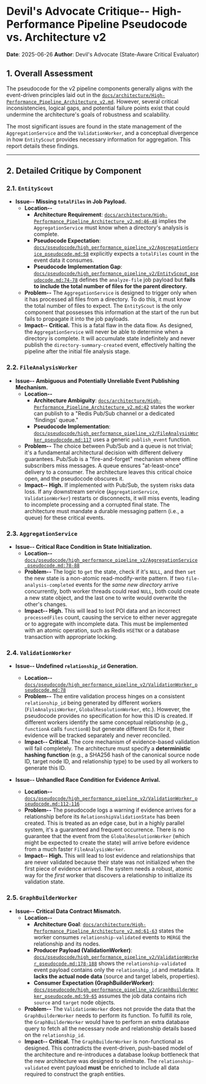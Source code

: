 # Devil's Advocate Critique-- High-Performance Pipeline Pseudocode vs. Architecture v2

**Date**: 2025-06-26
**Author**: Devil's Advocate (State-Aware Critical Evaluator)

## 1. Overall Assessment

The pseudocode for the v2 pipeline components generally aligns with the event-driven principles laid out in the [`docs/architecture/High-Performance_Pipeline_Architecture_v2.md`](docs/architecture/High-Performance_Pipeline_Architecture_v2.md). However, several critical inconsistencies, logical gaps, and potential failure points exist that could undermine the architecture's goals of robustness and scalability. 

The most significant issues are found in the state management of the `AggregationService` and the `ValidationWorker`, and a conceptual divergence in how `EntityScout` provides necessary information for aggregation. This report details these findings.

---

## 2. Detailed Critique by Component

### 2.1. `EntityScout`

*   **Issue-- Missing `totalFiles` in Job Payload.**
    *   **Location--**
        *   **Architecture Requirement**: [`docs/architecture/High-Performance_Pipeline_Architecture_v2.md:46-48`](docs/architecture/High-Performance_Pipeline_Architecture_v2.md:46) implies the `AggregationService` must know when a directory's analysis is complete.
        *   **Pseudocode Expectation**: [`docs/pseudocode/high_performance_pipeline_v2/AggregationService_pseudocode.md:58`](docs/pseudocode/high_performance_pipeline_v2/AggregationService_pseudocode.md) explicitly expects a `totalFiles` count in the event data it consumes.
        *   **Pseudocode Implementation Gap**: [`docs/pseudocode/high_performance_pipeline_v2/EntityScout_pseudocode.md:74-78`](docs/pseudocode/high_performance_pipeline_v2/EntityScout_pseudocode.md) defines the `analyze-file` job payload but **fails to include the total number of files for the parent directory.**
    *   **Problem--** The `AggregationService` is designed to trigger only when it has processed all files from a directory. To do this, it must know the total number of files to expect. The `EntityScout` is the only component that possesses this information at the start of the run but fails to propagate it into the job payloads.
    *   **Impact-- Critical.** This is a fatal flaw in the data flow. As designed, the `AggregationService` will never be able to determine when a directory is complete. It will accumulate state indefinitely and never publish the `directory-summary-created` event, effectively halting the pipeline after the initial file analysis stage.

### 2.2. `FileAnalysisWorker`

*   **Issue-- Ambiguous and Potentially Unreliable Event Publishing Mechanism.**
    *   **Location--**
        *   **Architecture Ambiguity**: [`docs/architecture/High-Performance_Pipeline_Architecture_v2.md:42`](docs/architecture/High-Performance_Pipeline_Architecture_v2.md) states the worker can publish to a "Redis Pub/Sub channel or a dedicated 'findings' queue."
        *   **Pseudocode Implementation**: [`docs/pseudocode/high_performance_pipeline_v2/FileAnalysisWorker_pseudocode.md:117`](docs/pseudocode/high_performance_pipeline_v2/FileAnalysisWorker_pseudocode.md) uses a generic `publish_event` function.
    *   **Problem--** The choice between Pub/Sub and a queue is not trivial; it's a fundamental architectural decision with different delivery guarantees. Pub/Sub is a "fire-and-forget" mechanism where offline subscribers miss messages. A queue ensures "at-least-once" delivery to a consumer. The architecture leaves this critical choice open, and the pseudocode obscures it.
    *   **Impact-- High.** If implemented with Pub/Sub, the system risks data loss. If any downstream service (`AggregationService`, `ValidationWorker`) restarts or disconnects, it will miss events, leading to incomplete processing and a corrupted final state. The architecture must mandate a durable messaging pattern (i.e., a queue) for these critical events.

### 2.3. `AggregationService`

*   **Issue-- Critical Race Condition in State Initialization.**
    *   **Location--** [`docs/pseudocode/high_performance_pipeline_v2/AggregationService_pseudocode.md:78-88`](docs/pseudocode/high_performance_pipeline_v2/AggregationService_pseudocode.md)
    *   **Problem--** The logic to `get` the state, check if it's `NULL`, and then `set` the new state is a non-atomic read-modify-write pattern. If two `file-analysis-completed` events for the *same new directory* arrive concurrently, both worker threads could read `NULL`, both could create a new state object, and the last one to write would overwrite the other's changes.
    *   **Impact-- High.** This will lead to lost POI data and an incorrect `processedFiles` count, causing the service to either never aggregate or to aggregate with incomplete data. This must be implemented with an atomic operation, such as Redis `HSETNX` or a database transaction with appropriate locking.

### 2.4. `ValidationWorker`

*   **Issue-- Undefined `relationship_id` Generation.**
    *   **Location--** [`docs/pseudocode/high_performance_pipeline_v2/ValidationWorker_pseudocode.md:78`](docs/pseudocode/high_performance_pipeline_v2/ValidationWorker_pseudocode.md)
    *   **Problem--** The entire validation process hinges on a consistent `relationship_id` being generated by different workers (`FileAnalysisWorker`, `GlobalResolutionWorker`, etc.). However, the pseudocode provides no specification for how this ID is created. If different workers identify the same conceptual relationship (e.g., `functionA` calls `functionB`) but generate different IDs for it, their evidence will be tracked separately and never reconciled.
    *   **Impact-- Critical.** The core mechanism of evidence-based validation will fail completely. The architecture must specify a **deterministic hashing function** (e.g., a SHA256 hash of the canonical source node ID, target node ID, and relationship type) to be used by all workers to generate this ID.

*   **Issue-- Unhandled Race Condition for Evidence Arrival.**
    *   **Location--** [`docs/pseudocode/high_performance_pipeline_v2/ValidationWorker_pseudocode.md:112-116`](docs/pseudocode/high_performance_pipeline_v2/ValidationWorker_pseudocode.md)
    *   **Problem--** The pseudocode logs a warning if evidence arrives for a relationship before its `RelationshipValidationState` has been created. This is treated as an edge case, but in a highly parallel system, it's a guaranteed and frequent occurrence. There is no guarantee that the event from the `GlobalResolutionWorker` (which might be expected to create the state) will arrive before evidence from a much faster `FileAnalysisWorker`.
    *   **Impact-- High.** This will lead to lost evidence and relationships that are never validated because their state was not initialized when the first piece of evidence arrived. The system needs a robust, atomic way for the *first* worker that discovers a relationship to initialize its validation state.

### 2.5. `GraphBuilderWorker`

*   **Issue-- Critical Data Contract Mismatch.**
    *   **Location--**
        *   **Architecture Goal**: [`docs/architecture/High-Performance_Pipeline_Architecture_v2.md:61-63`](docs/architecture/High-Performance_Pipeline_Architecture_v2.md) states the worker consumes `relationship-validated` events to `MERGE` the relationship and its nodes.
        *   **Producer Payload (ValidationWorker)**: [`docs/pseudocode/high_performance_pipeline_v2/ValidationWorker_pseudocode.md:178-188`](docs/pseudocode/high_performance_pipeline_v2/ValidationWorker_pseudocode.md) shows the `relationship-validated` event payload contains only the `relationship_id` and metadata. It **lacks the actual node data** (source and target labels, properties).
        *   **Consumer Expectation (GraphBuilderWorker)**: [`docs/pseudocode/high_performance_pipeline_v2/GraphBuilderWorker_pseudocode.md:59-65`](docs/pseudocode/high_performance_pipeline_v2/GraphBuilderWorker_pseudocode.md) assumes the job data contains rich `source` and `target` node objects.
    *   **Problem--** The `ValidationWorker` does not provide the data that the `GraphBuilderWorker` needs to perform its function. To fulfill its role, the `GraphBuilderWorker` would have to perform an extra database query to fetch all the necessary node and relationship details based on the `relationship_id`.
    *   **Impact-- Critical.** The `GraphBuilderWorker` is non-functional as designed. This contradicts the event-driven, push-based model of the architecture and re-introduces a database lookup bottleneck that the new architecture was designed to eliminate. The `relationship-validated` event payload **must** be enriched to include all data required to construct the graph entities.